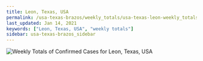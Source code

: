 ```yaml
---
title: Leon, Texas, USA
permalink: /usa-texas-brazos/weekly_totals/usa-texas-leon-weekly_totals.html
last_updated: Jan 14, 2021
keywords: ["Leon, Texas, USA", "weekly totals"]
sidebar: usa-texas-brazos_sidebar
---
```


![Weekly Totals of Confirmed Cases for Leon, Texas, USA](/covid_tracker/images/graphs/usa-texas-leon-weekly_totals_graph.png)
